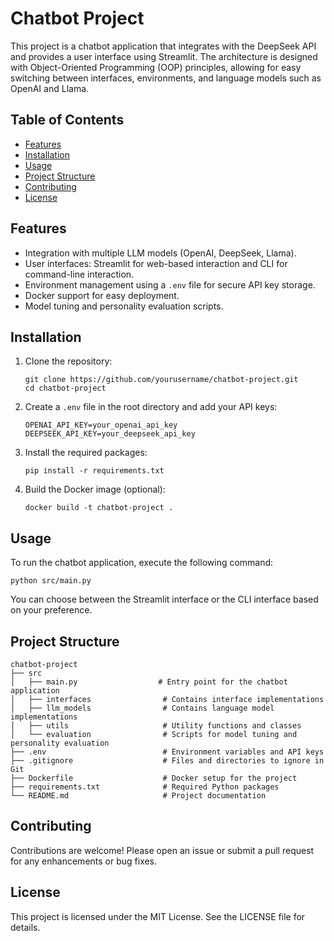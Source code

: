 # Chatbot Project

This project is a chatbot application that integrates with the DeepSeek API and provides a user interface using Streamlit. The architecture is designed with Object-Oriented Programming (OOP) principles, allowing for easy switching between interfaces, environments, and language models such as OpenAI and Llama.

## Table of Contents

- [Features](#features)
- [Installation](#installation)
- [Usage](#usage)
- [Project Structure](#project-structure)
- [Contributing](#contributing)
- [License](#license)

## Features

- Integration with multiple LLM models (OpenAI, DeepSeek, Llama).
- User interfaces: Streamlit for web-based interaction and CLI for command-line interaction.
- Environment management using a `.env` file for secure API key storage.
- Docker support for easy deployment.
- Model tuning and personality evaluation scripts.

## Installation

1. Clone the repository:
   ```
   git clone https://github.com/yourusername/chatbot-project.git
   cd chatbot-project
   ```

2. Create a `.env` file in the root directory and add your API keys:
   ```
   OPENAI_API_KEY=your_openai_api_key
   DEEPSEEK_API_KEY=your_deepseek_api_key
   ```

3. Install the required packages:
   ```
   pip install -r requirements.txt
   ```

4. Build the Docker image (optional):
   ```
   docker build -t chatbot-project .
   ```

## Usage

To run the chatbot application, execute the following command:

```
python src/main.py
```

You can choose between the Streamlit interface or the CLI interface based on your preference.

## Project Structure

```
chatbot-project
├── src
│   ├── main.py                  # Entry point for the chatbot application
│   ├── interfaces                # Contains interface implementations
│   ├── llm_models                # Contains language model implementations
│   ├── utils                     # Utility functions and classes
│   └── evaluation                # Scripts for model tuning and personality evaluation
├── .env                          # Environment variables and API keys
├── .gitignore                    # Files and directories to ignore in Git
├── Dockerfile                    # Docker setup for the project
├── requirements.txt              # Required Python packages
└── README.md                     # Project documentation
```

## Contributing

Contributions are welcome! Please open an issue or submit a pull request for any enhancements or bug fixes.

## License

This project is licensed under the MIT License. See the LICENSE file for details.